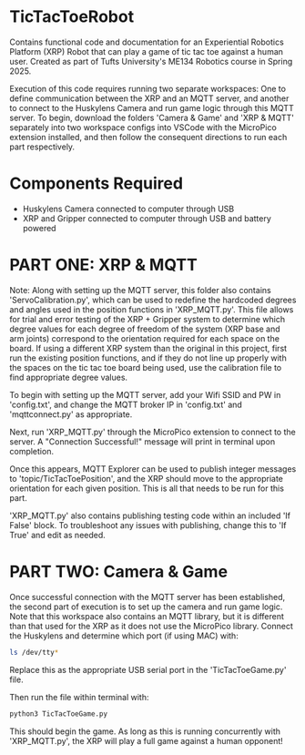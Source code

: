# TicTacToeRobot
Contains functional code and documentation for an Experiential Robotics Platform (XRP) Robot that can play a game of tic tac toe against a human user. Created as part of Tufts University's ME134 Robotics course in Spring 2025. 

Execution of this code requires running two separate workspaces: One to define communication between the XRP and an MQTT server, and another to connect to the Huskylens Camera and run game logic through this MQTT server. To begin, download the folders 'Camera & Game' and 'XRP & MQTT' separately into two workspace configs into VSCode with the MicroPico extension installed, and then follow the consequent directions to run each part respectively. 

# Components Required
- Huskylens Camera connected to computer through USB
- XRP and Gripper connected to computer through USB and battery powered

# PART ONE: XRP & MQTT

Note: Along with setting up the MQTT server, this folder also contains 'ServoCalibration.py', which can be used to redefine the hardcoded degrees and angles used in the position functions in 'XRP_MQTT.py'. This file allows for trial and error testing of the XRP + Gripper system to determine which degree values for each degree of freedom of the system (XRP base and arm joints) correspond to the orientation required for each space on the board. If using a different XRP system than the original in this project, first run the existing position functions, and if they do not line up properly with the spaces on the tic tac toe board being used, use the calibration file to find appropriate degree values.

To begin with setting up the MQTT server, add your Wifi SSID and PW in 'config.txt', and change the MQTT broker IP in 'config.txt' and 'mqttconnect.py' as appropriate. 

Next, run 'XRP_MQTT.py' through the MicroPico extension to connect to the server. A "Connection Successful!" message will print in terminal upon completion. 

Once this appears, MQTT Explorer can be used to publish integer messages to 'topic/TicTacToePosition', and the XRP should move to the appropriate orientation for each given position. This is all that needs to be run for this part.

'XRP_MQTT.py' also contains publishing testing code within an included 'If False' block. To troubleshoot any issues with publishing, change this to 'If True' and edit as needed.

# PART TWO: Camera & Game

Once successful connection with the MQTT server has been established, the second part of execution is to set up the camera and run game logic. Note that this workspace also contains an MQTT library, but it is different than that used for the XRP as it does not use the MicroPico library. Connect the Huskylens and determine which port (if using MAC) with:

```bash
ls /dev/tty*
```
Replace this as the appropriate USB serial port in the 'TicTacToeGame.py' file. 

Then run the file within terminal with: 

```bash
python3 TicTacToeGame.py
```
This should begin the game. As long as this is running concurrently with 'XRP_MQTT.py', the XRP will play a full game against a human opponent!

